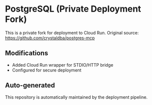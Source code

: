 # PostgreSQL (Private Deployment Fork)

This is a private fork for deployment to Cloud Run.
Original source: https://github.com/crystaldba/postgres-mcp

## Modifications
- Added Cloud Run wrapper for STDIO/HTTP bridge
- Configured for secure deployment

## Auto-generated
This repository is automatically maintained by the deployment pipeline.
